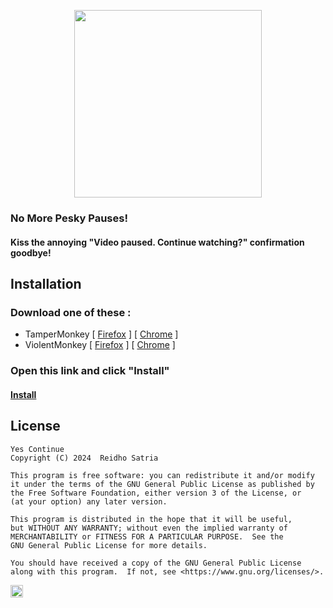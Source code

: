 <p align='center'>
<img src='https://www.google.com/s2/favicons?sz=256&domain=youtube.com' width='300'/><br/>
<h3>No More Pesky Pauses!</h3>
<h4>Kiss the annoying "Video paused. Continue watching?" confirmation goodbye!</h4>
</p>

## Installation

### Download one of these :

  - TamperMonkey [ [Firefox](https://addons.mozilla.org/en-US/firefox/addon/tampermonkey/) ] [ [Chrome](https://chrome.google.com/webstore/detail/tampermonkey/dhdgffkkebhmkfjojejmpbldmpobfkfo) ]
  - ViolentMonkey [ [Firefox](https://addons.mozilla.org/en-US/firefox/addon/violentmonkey/) ] [ [Chrome](https://chromewebstore.google.com/detail/violentmonkey/jinjaccalgkegednnccohejagnlnfdag) ]

### Open this link and click "Install"

#### [Install](https://cdn.rei.my.id/yescontinue/yescontinue.user.js)

## License

```
Yes Continue
Copyright (C) 2024  Reidho Satria

This program is free software: you can redistribute it and/or modify
it under the terms of the GNU General Public License as published by
the Free Software Foundation, either version 3 of the License, or
(at your option) any later version.

This program is distributed in the hope that it will be useful,
but WITHOUT ANY WARRANTY; without even the implied warranty of
MERCHANTABILITY or FITNESS FOR A PARTICULAR PURPOSE.  See the
GNU General Public License for more details.

You should have received a copy of the GNU General Public License
along with this program.  If not, see <https://www.gnu.org/licenses/>.
```

[<img src="https://api.gitsponsors.com/api/badge/img?id=411623533" height="20">](https://api.gitsponsors.com/api/badge/link?p=ByDMp21LF70AWtD5qSNWer6yV1nSM0IJfXhAmQLIutNyJg7hLuFJNVTnbsCRnIna1f9uo2bxa7d2ni0DgKwQCOeahDBKLINE9uNhAE5Lxc99ILaOOCLDiEy5ILAJnyg9RXfNbPcvhce1V+hp41w6sRqH81fupG2P8jof9wfmEMU=)
